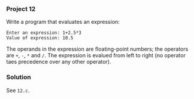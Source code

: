### Project 12

Write a program that evaluates an expression:

```
Enter an expression: 1+2.5*3
Value of expression: 10.5
```

The operands in the expression are floating-point numbers; the operators are
`+`, `-`, `*` and `/`. The expression is evalued from left to right (no operator
taes precedence over any other operator).

### Solution

See `12.c`.
